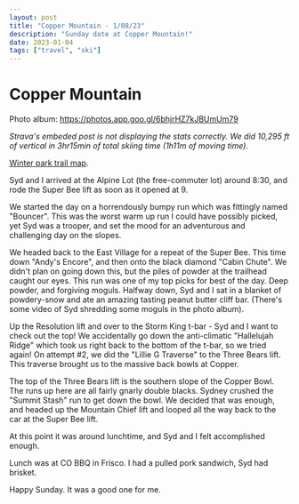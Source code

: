 ```yaml
---
layout: post
title: "Copper Mountain - 1/08/23"
description: "Sunday date at Copper Mountain!"
date: 2023-01-04
tags: ["travel", "ski"]
---
```


# Copper Mountain

Photo album: https://photos.app.goo.gl/6bhjrHZ7kJBUmUm79

<div class="strava-embed-placeholder" data-embed-type="activity" data-embed-id="8360428230"></div><script src="https://strava-embeds.com/embed.js"></script>

*Strava's embeded post is not displaying the stats correctly. We did 10,295 ft of vertical in 3hr15min of total skiing time (1h11m of moving time).* 

[Winter park trail map](https://www.coppercolorado.com/the-mountain/trail-area-maps/winter-trail-map).

Syd and I arrived at the Alpine Lot (the free-commuter lot) around 8:30, and rode the Super Bee lift as soon as it opened at 9. 

We started the day on a horrendously bumpy run which was fittingly named "Bouncer". This was the worst warm up run I could have possibly picked, yet Syd was a trooper, and set the mood for an adventurous and challenging day on the slopes.

We headed back to the East Village for a repeat of the Super Bee. This time down "Andy's Encore", and then onto the black diamond "Cabin Chute". We didn't plan on going down this, but the piles of powder at the trailhead caught our eyes. This run was one of my top picks for best of the day. Deep powder, and forgiving moguls. Halfway down, Syd and I sat in a blanket of powdery-snow and ate an amazing tasting peanut butter cliff bar. (There's some video of Syd shredding some moguls in the photo album).

Up the Resolution lift and over to the Storm King t-bar - Syd and I want to check out the top! We accidentally go down the anti-climatic "Hallelujah Ridge" which took us right back to the bottom of the t-bar, so we tried again! On attempt #2, we did the "Lillie G Traverse" to the Three Bears lift. This traverse brought us to the massive back bowls at Copper. 

The top of the Three Bears lift is the southern slope of the Copper Bowl. The runs up here are all fairly gnarly double blacks. Sydney crushed the "Summit Stash" run to get down the bowl. We decided that was enough, and headed up the Mountain Chief lift and looped all the way back to the car at the Super Bee lift. 

At this point it was around lunchtime, and Syd and I felt accomplished enough. 

Lunch was at CO BBQ in Frisco. I had a pulled pork sandwich, Syd had brisket. 

Happy Sunday. It was a good one for me. 

